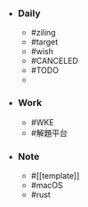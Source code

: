 - ### Daily
	- #ziling
	- #target
	- #wish
	- #CANCELED
	- #TODO
	-
- ### Work
	- #WKE
	- #解題平台
- ### Note
	- #[[template]]
	- #macOS
	- #rust